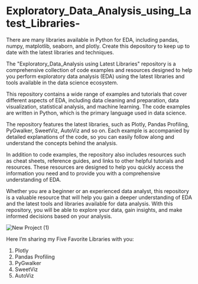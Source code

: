 # Exploratory_Data_Analysis_using_Latest_Libraries-
There are many libraries available in Python for EDA, including pandas, numpy, matplotlib, seaborn, and plotly. Create this depository to keep up to date with the latest libraries and techniques.



The "Exploratory_Data_Analysis using Latest Libraries" repository is a comprehensive collection of code examples and resources designed to help you perform exploratory data analysis (EDA) using the latest libraries and tools available in the data science ecosystem.

This repository contains a wide range of examples and tutorials that cover different aspects of EDA, including data cleaning and preparation, data visualization, statistical analysis, and machine learning. The code examples are written in Python, which is the primary language used in data science.

The repository features the latest libraries, such as Plotly, Pandas Profiling, PyGwalker, SweetViz, AutoViz and so on. Each example is accompanied by detailed explanations of the code, so you can easily follow along and understand the concepts behind the analysis.

In addition to code examples, the repository also includes resources such as cheat sheets, reference guides, and links to other helpful tutorials and resources. These resources are designed to help you quickly access the information you need and to provide you with a comprehensive understanding of EDA.

Whether you are a beginner or an experienced data analyst, this repository is a valuable resource that will help you gain a deeper understanding of EDA and the latest tools and libraries available for data analysis. With this repository, you will be able to explore your data, gain insights, and make informed decisions based on your analysis.


![New Project (1)](https://user-images.githubusercontent.com/48252015/222901236-8d59019f-ad82-4d2f-b3cd-f9603b6e0506.jpg)


Here I’m sharing my Five Favorite Libraries with you: 

1. Plotly
2. Pandas Profiling
3. PyGwalker
4. SweetViz
5. AutoViz
